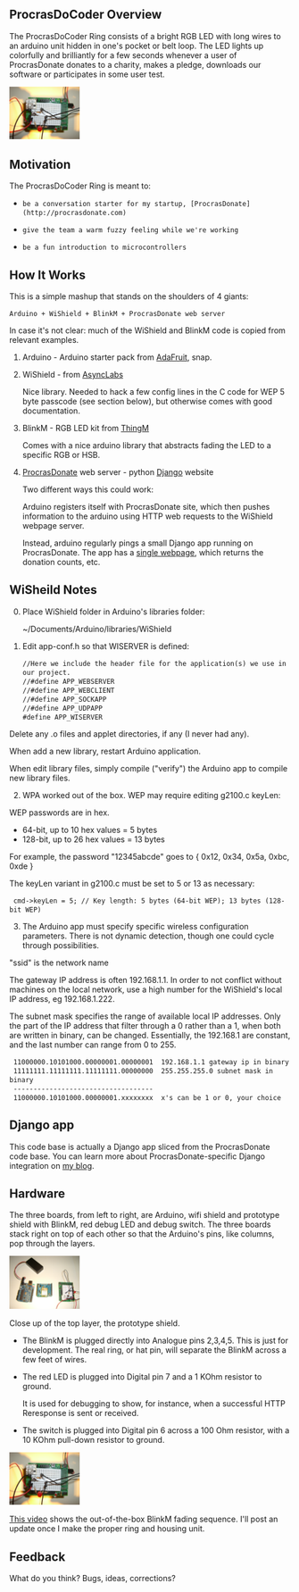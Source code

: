 
## ProcrasDoCoder Overview

The ProcrasDoCoder Ring consists of a bright RGB LED with long wires to
an arduino unit hidden in one's pocket or belt loop. The LED lights up
colorfully and brilliantly for a few seconds whenever a user of
ProcrasDonate donates to a charity, makes a pledge, downloads our
software or participates in some user test.

<img src="http://github.com/diN0bot/ProcrasDoCoder/raw/master/docs/circuit2.JPG" width="25%" />

## Motivation

The ProcrasDoCoder Ring is meant to:
 *     be a conversation starter for my startup, [ProcrasDonate](http://procrasdonate.com)
 *     give the team a warm fuzzy feeling while we're working 
 *     be a fun introduction to microcontrollers

## How It Works

This is a simple mashup that stands on the shoulders of 4 giants:

    Arduino + WiShield + BlinkM + ProcrasDonate web server

In case it's not clear: much of the WiShield and BlinkM code is copied
from relevant examples.

1. Arduino - Arduino starter pack from [AdaFruit](http://adafruit.com), snap.

2. WiShield - from [AsyncLabs](http://asynclabs.com/wiki/index.php?title=WiShield_1.0)

    Nice library. Needed to hack a few config lines in the C code for WEP
    5 byte passcode (see section below), but otherwise comes with good
    documentation.

3. BlinkM - RGB LED kit from [ThingM](http://blinkm.thingm.com/)

    Comes with a nice arduino library that abstracts fading the LED to a
    specific RGB or HSB.

4. [ProcrasDonate](http://ProcrasDonate.com) web server - python [Django](http://djangoproject.com) website

    Two different ways this could work:

    Arduino registers itself with ProcrasDonate site, which then pushes
    information to the arduino using HTTP web requests to the WiShield
    webpage server.

    Instead, arduino regularly pings a small Django app running on
    ProcrasDonate. The app has a [single
    webpage](http://procrasdonate.com/procrasdocoder), which returns the
    donation counts, etc.


## WiSheild Notes

0. Place WiShield folder in Arduino's libraries folder:

     ~/Documents/Arduino/libraries/WiShield

1. Edit app-conf.h so that WISERVER is defined:

       //Here we include the header file for the application(s) we use in our project.
       //#define APP_WEBSERVER
       //#define APP_WEBCLIENT
       //#define APP_SOCKAPP
       //#define APP_UDPAPP
       #define APP_WISERVER

Delete any .o files and applet directories, if any (I never had any).

When add a new library, restart Arduino application.

When edit library files, simply compile ("verify") the Arduino app to compile new library files.

2. WPA worked out of the box. WEP may require editing g2100.c keyLen:

WEP passwords are in hex.
 *    64-bit, up to 10 hex values = 5 bytes
 *    128-bit, up to 26 hex values = 13 bytes

For example, the password "12345abcde" goes to { 0x12, 0x34, 0x5a, 0xbc, 0xde }

The keyLen variant in g2100.c must be set to 5 or 13 as necessary:

     cmd->keyLen = 5; // Key length: 5 bytes (64-bit WEP); 13 bytes (128-bit WEP)

3. The Arduino app must specify specific wireless configuration parameters. There is not dynamic detection, though one could cycle through possibilities.

"ssid" is the network name

The gateway IP address is often 192.168.1.1. In order to not conflict
without machines on the local network, use a high number for the
WiShield's local IP address, eg 192.168.1.222.

The subnet mask specifies the range of available local IP
addresses. Only the part of the IP address that filter through a 0
rather than a 1, when both are written in binary, can be
changed. Essentially, the 192.168.1 are constant, and the last number can
range from 0 to 255.

     11000000.10101000.00000001.00000001  192.168.1.1 gateway ip in binary
     11111111.11111111.11111111.00000000  255.255.255.0 subnet mask in binary
     -----------------------------------
     11000000.10101000.00000001.xxxxxxxx  x's can be 1 or 0, your choice

## Django app

This code base is actually a Django app sliced from the ProcrasDonate
code base. You can learn more about ProcrasDonate-specific Django
integration on [my blog](http://proudly.procrasdonate.com).

## Hardware

The three boards, from left to right, are Arduino, wifi shield and
prototype shield with BlinkM, red debug LED and debug switch. The three
boards stack right on top of each other so that the Arduino's pins, like
columns, pop through the layers.

<img src="http://github.com/diN0bot/ProcrasDoCoder/raw/master/docs/layers.JPG" width="25%" />

Close up of the top layer, the prototype shield. 

 *    The BlinkM is plugged directly into Analogue pins 2,3,4,5. This is
      just for development. The real ring, or hat pin, will separate the
      BlinkM across a few feet of wires.

 *    The red LED is plugged into Digital pin 7 and a 1 KOhm resistor to ground.

      It is used for debugging to show, for instance, when a successful
      HTTP Reresponse is sent or received.

 * The switch is plugged into Digital pin 6 across a 100 Ohm
      resistor, with a 10 KOhm pull-down resistor to ground.

<img src="http://github.com/diN0bot/ProcrasDoCoder/raw/master/docs/circuit2.JPG" width="25%" />

[This
video](http://www.youtube.com/watch?v=yvCtAjzHpDE&feature=youtube_gdata)
shows the out-of-the-box BlinkM fading sequence. I'll post an update
once I make the proper ring and housing unit.

## Feedback

What do you think? Bugs, ideas, corrections?
